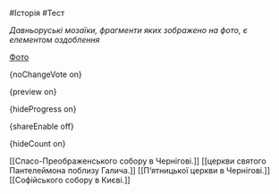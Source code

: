 #Історія #Тест

*Давньоруські мозаїки, фрагменти яких зображено на фото, є елементом оздоблення*

[Фото](https://zno.osvita.ua//doc/images/znotest/7/768/2.jpg)

{noChangeVote on}

{preview on}

{hideProgress on}

{shareEnable off}

{hideCount on}

[[Спасо-Преображенського собору в Чернігові.]]
[[церкви святого Пантелеймона поблизу Галича.]]
[[П’ятницької церкви в Чернігові.]]
[[Софійського собору в Києві.]]
